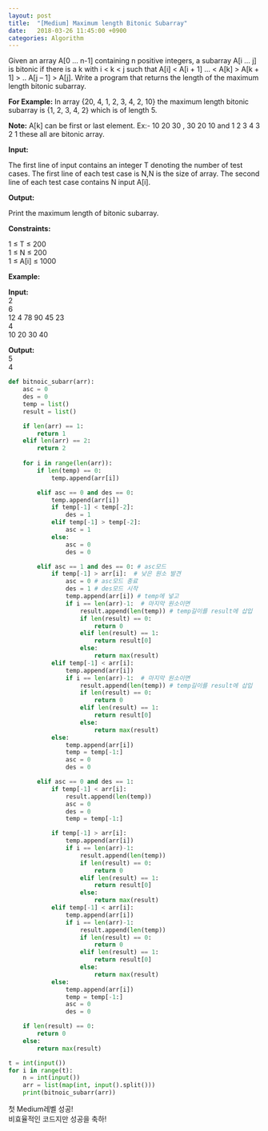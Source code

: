 ```yaml
---
layout: post
title:  "[Medium] Maximum length Bitonic Subarray"
date:   2018-03-26 11:45:00 +0900
categories: Algorithm
---
```


Given an array A[0 … n-1] containing n positive integers, a subarray A[i … j] is bitonic if there is a k with i < k < j such that A[i] < A[i + 1] ... < A[k] > A[k + 1] > .. A[j – 1] >  A[j]. Write a program that returns the length of the maximum length bitonic subarray.

**For Example:** In array {20, 4, 1, 2, 3, 4, 2, 10} the maximum length bitonic subarray is {1, 2, 3, 4, 2} which is of length 5.

**Note:** A[k] can be first or last element. Ex:-  10 20 30 , 30 20 10 and 1 2 3 4 3 2 1 these all are bitonic array.

**Input:**

The first line of input contains an integer T denoting the number of test cases.
The first line of each test case is N,N is the size of array.
The second line of each test case contains N input A[i].

**Output:**

Print the maximum length of bitonic subarray.

**Constraints:**

1 ≤ T ≤ 200  
1 ≤ N ≤ 200  
1 ≤ A[i] ≤ 1000  

**Example:**  

**Input:**  
2  
6  
12 4 78 90 45 23  
4  
10 20 30 40

**Output:**  
5  
4  

```python
def bitnoic_subarr(arr):
    asc = 0
    des = 0
    temp = list()
    result = list()

    if len(arr) == 1:
        return 1
    elif len(arr) == 2:
        return 2
        
    for i in range(len(arr)):
        if len(temp) == 0:
            temp.append(arr[i])

        elif asc == 0 and des == 0:
            temp.append(arr[i])
            if temp[-1] < temp[-2]:
                des = 1
            elif temp[-1] > temp[-2]:
                asc = 1
            else:
                asc = 0
                des = 0

        elif asc == 1 and des == 0: # asc모드
            if temp[-1] > arr[i]:  # 낮은 원소 발견
                asc = 0 # asc모드 종료
                des = 1 # des모드 시작
                temp.append(arr[i]) # temp에 넣고
                if i == len(arr)-1:  # 마지막 원소이면
                    result.append(len(temp)) # temp길이를 result에 삽입
                    if len(result) == 0:
                        return 0
                    elif len(result) == 1:
                        return result[0]
                    else:
                        return max(result)
            elif temp[-1] < arr[i]:
                temp.append(arr[i])
                if i == len(arr)-1:  # 마지막 원소이면
                    result.append(len(temp)) # temp길이를 result에 삽입
                    if len(result) == 0:
                        return 0
                    elif len(result) == 1:
                        return result[0]
                    else:
                        return max(result)
            else:
                temp.append(arr[i])
                temp = temp[-1:]
                asc = 0
                des = 0

        elif asc == 0 and des == 1:
            if temp[-1] < arr[i]:
                result.append(len(temp))
                asc = 0
                des = 0
                temp = temp[-1:]

            if temp[-1] > arr[i]:
                temp.append(arr[i])
                if i == len(arr)-1:
                    result.append(len(temp))
                    if len(result) == 0:
                        return 0
                    elif len(result) == 1:
                        return result[0]
                    else:
                        return max(result)
            elif temp[-1] < arr[i]:
                temp.append(arr[i])
                if i == len(arr)-1:
                    result.append(len(temp))
                    if len(result) == 0:
                        return 0
                    elif len(result) == 1:
                        return result[0]
                    else:
                        return max(result)
            else:
                temp.append(arr[i])
                temp = temp[-1:]
                asc = 0
                des = 0

    if len(result) == 0:
        return 0
    else:
        return max(result)

t = int(input())
for i in range(t):
    n = int(input())
    arr = list(map(int, input().split()))
    print(bitnoic_subarr(arr))
```

첫 Medium레벨 성공!  
비효율적인 코드지만 성공을 축하!